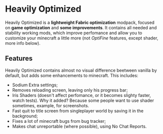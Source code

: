 # Heavily Optimized

Heavily Optimized is a **lightweight Fabric optimization** modpack, focused on **game optimization** and **some improvements**. It contains all needed and stability working mods, which improve perfomance and allow you to customize your minecraft a little more (not _OptiFine_ features, except shader, more info below).

## Features

Heavily Optimized contains almost no visual difference beetween vanilla by default, but adds some enhancements to minecraft. This includes:
 - Sodium Extra settings;
 - Removes reloading screen, leaving only his progress bar;
 - Iris Shaders (doesn't affect perfomance, or it becomes slighty faster, watch tests). Why it added? Because some people want to use shader sometimes, example, for screenshots.
 - Fast quit to title screen from singleplayer world by saving it in the background;
 - Fixes a lot of minecraft bugs from bug tracker;
 - Makes chat unreportable (where possible), using No Chat Reports.
